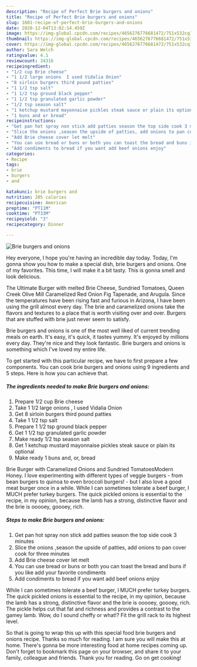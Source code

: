 ```yaml
---
description: "Recipe of Perfect Brie burgers and onions"
title: "Recipe of Perfect Brie burgers and onions"
slug: 1601-recipe-of-perfect-brie-burgers-and-onions
date: 2020-12-04T13:02:14.459Z
image: https://img-global.cpcdn.com/recipes/4656276776681472/751x532cq70/brie-burgers-and-onions-recipe-main-photo.jpg
thumbnail: https://img-global.cpcdn.com/recipes/4656276776681472/751x532cq70/brie-burgers-and-onions-recipe-main-photo.jpg
cover: https://img-global.cpcdn.com/recipes/4656276776681472/751x532cq70/brie-burgers-and-onions-recipe-main-photo.jpg
author: Sara Welch
ratingvalue: 4.1
reviewcount: 34316
recipeingredient:
- "1/2 cup Brie cheese"
- "1 1/2 large onions  I used Vidalia Onion"
- "8 sirloin burgers third pound patties"
- "1 1/2 tsp salt"
- "1 1/2 tsp ground black pepper"
- "1 1/2 tsp granulated garlic powder"
- "1/2 tsp season salt"
- "1 ketchup mustard mayonnaise pickles steak sauce or plain its optional"
- "1 buns and or bread"
recipeinstructions:
- "Get pan hot spray non stick add patties season the top side cook 3 minutes"
- "Slice the onions ,season the upside of patties, add onions to pan cover cook for three minutes"
- "Add Brie cheese cover let melt"
- "You can use bread or buns or both you can toast the bread and buns if you like add your favorite condiments"
- "Add condiments to bread if you want add beef onions enjoy"
categories:
- Recipe
tags:
- brie
- burgers
- and

katakunci: brie burgers and 
nutrition: 205 calories
recipecuisine: American
preptime: "PT11M"
cooktime: "PT33M"
recipeyield: "3"
recipecategory: Dinner

---
```



![Brie burgers and onions](https://img-global.cpcdn.com/recipes/4656276776681472/751x532cq70/brie-burgers-and-onions-recipe-main-photo.jpg)

Hey everyone, I hope you're having an incredible day today. Today, I'm gonna show you how to make a special dish, brie burgers and onions. One of my favorites. This time, I will make it a bit tasty. This is gonna smell and look delicious.

The Ultimate Burger with melted Brie Cheese, Sundried Tomatoes, Queen Creek Olive Mill Caramelized Red Onion Fig Tapenade, and Arugula. Since the temperatures have been rising fast and furious in Arizona, I have been using the grill almost every day. The brie and caramelized onions take the flavors and textures to a place that is worth visiting over and over. Burgers that are stuffed with brie just never seem to satisfy.

Brie burgers and onions is one of the most well liked of current trending meals on earth. It's easy, it's quick, it tastes yummy. It's enjoyed by millions every day. They're nice and they look fantastic. Brie burgers and onions is something which I've loved my entire life.


To get started with this particular recipe, we have to first prepare a few components. You can cook brie burgers and onions using 9 ingredients and 5 steps. Here is how you can achieve that.

<!--inarticleads1-->

##### The ingredients needed to make Brie burgers and onions:

1. Prepare 1/2 cup Brie cheese
1. Take 1 1/2 large onions , I used Vidalia Onion
1. Get 8 sirloin burgers third pound patties
1. Take 1 1/2 tsp salt
1. Prepare 1 1/2 tsp ground black pepper
1. Get 1 1/2 tsp granulated garlic powder
1. Make ready 1/2 tsp season salt
1. Get 1 ketchup mustard mayonnaise pickles steak sauce or plain its optional
1. Make ready 1 buns and, or, bread


Brie Burger with Caramelized Onions and Sundried TomatoesModern Honey. I love experimenting with different types of veggie burgers - from bean burgers to quinoa to even broccoli burgers! - but I also love a good meat burger once in a while. While I can sometimes tolerate a beef burger, I MUCH prefer turkey burgers. The quick pickled onions is essential to the recipe, in my opinion, because the lamb has a strong, distinctive flavor and the brie is ooooey, goooey, rich. 

<!--inarticleads2-->

##### Steps to make Brie burgers and onions:

1. Get pan hot spray non stick add patties season the top side cook 3 minutes
1. Slice the onions ,season the upside of patties, add onions to pan cover cook for three minutes
1. Add Brie cheese cover let melt
1. You can use bread or buns or both you can toast the bread and buns if you like add your favorite condiments
1. Add condiments to bread if you want add beef onions enjoy


While I can sometimes tolerate a beef burger, I MUCH prefer turkey burgers. The quick pickled onions is essential to the recipe, in my opinion, because the lamb has a strong, distinctive flavor and the brie is ooooey, goooey, rich. The pickle helps cut that fat and richness and provides a contrast to the gamey lamb. Wow, do I sound cheffy or what!? Fit the grill rack to its highest level. 

So that is going to wrap this up with this special food brie burgers and onions recipe. Thanks so much for reading. I am sure you will make this at home. There's gonna be more interesting food at home recipes coming up. Don't forget to bookmark this page on your browser, and share it to your family, colleague and friends. Thank you for reading. Go on get cooking!
